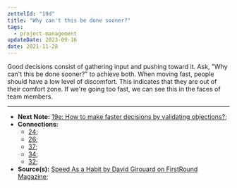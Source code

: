 ```yaml
---
zettelId: "19d"
title: "Why can't this be done sooner?"
tags:
  - project-management
updateDate: 2023-09-16
date: 2021-11-28
---
```


Good decisions consist of gathering input and pushing toward it. Ask, "Why can't this be done sooner?" to achieve both. When moving fast, people should have a low level of discomfort. This indicates that they are out of their comfort zone. If we're going too fast, we can see this in the faces of team members.

---

- **Next Note:** [19e: How to make faster decisions by validating objections?](/notes/19e/);
- **Connections:**
  - [24](/notes/24/);
  - [26](/notes/26/);
  - [37](/notes/37/);
  - [34](/notes/34/);
  - [32](/notes/32/);
- **Source(s):** [Speed As a Habit by David Girouard on FirstRound Magazine](https://review.firstround.com/speed-as-a-habit);
